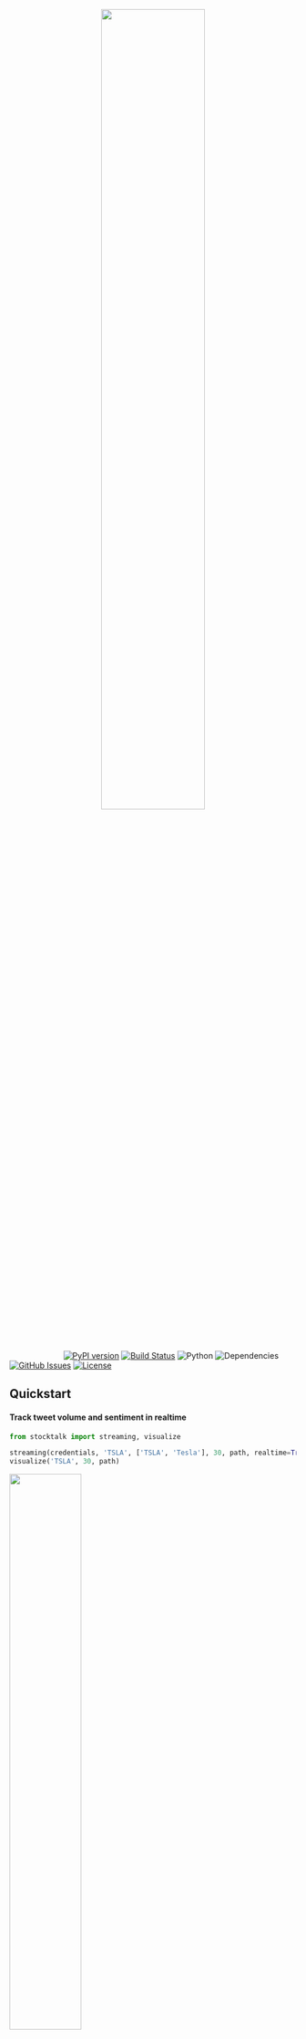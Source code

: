 <p align="center"><img src="https://raw.githubusercontent.com/anfederico/Stocktalk/master/media/Design.png" width=60%></p>

&nbsp;&nbsp;&nbsp;&nbsp;&nbsp;&nbsp;&nbsp;&nbsp;&nbsp;&nbsp;&nbsp;
&nbsp;&nbsp;&nbsp;&nbsp;&nbsp;&nbsp;&nbsp;&nbsp;&nbsp;&nbsp;&nbsp;
[![PyPI version](https://badge.fury.io/py/stocktalk.svg)](https://badge.fury.io/py/stocktalk)
[![Build Status](https://travis-ci.org/anfederico/Stocktalk.svg?branch=master)](https://travis-ci.org/anfederico/Stocktalk)
![Python](https://img.shields.io/badge/python-v2.7%20%2F%20v3.6-blue.svg)
![Dependencies](https://img.shields.io/badge/dependencies-up%20to%20date-brightgreen.svg)
[![GitHub Issues](https://img.shields.io/github/issues/anfederico/Stocktalk.svg)](https://github.com/anfederico/stocktalk/issues)
[![License](https://img.shields.io/badge/license-MIT-blue.svg)](https://opensource.org/licenses/MIT)

## Quickstart
#### Track tweet volume and sentiment in realtime
```python
from stocktalk import streaming, visualize

streaming(credentials, 'TSLA', ['TSLA', 'Tesla'], 30, path, realtime=True, logSentiment=True)
visualize('TSLA', 30, path)
```

<img src="https://raw.githubusercontent.com/anfederico/Stocktalk/master/media/Demo.gif" width=50%>

## Content
- [Install](#install)
- [Download Corpus](#download-corpus)
- [Code Examples](#code-examples)
	* [Twitter Streaming](#twitter-streaming)
	* [Realtime Visualization](#realtime-visualization)
- [Major Features](#major-features)
	* [Debugging Mode](#debugging-mode)
	* [Tracker Log Format](#tracker-log-format)
	* [Tweets Log Format](#tweets-log-format)
- [Underlying Features](#underlying-features)
	* [Text Processing](#text-processing)
	* [Sentiment Analysis](#sentiment-analysis)

## Install
```python
pip install stocktalk
```

## Download Corpus
```python
stocktalk-corpus
or
python -m nltk.downloader vader_lexicon
```

## Code Examples
#### Twitter Streaming
```python
from stocktalk import streaming

# Credentials to access Twitter API 
API_KEY = 'XXXXXXXXXX'
API_SECRET = 'XXXXXXXXXX'
ACCESS_TOKEN = 'XXXXXXXXXX'
ACCESS_TOKEN_SECRET = 'XXXXXXXXXX'
credentials = [API_KEY, API_SECRET, ACCESS_TOKEN, ACCESS_TOKEN_SECRET]

# First element must be ticker/name, proceeding elements are extra queries
TSLA = ['TSLA', 'Tesla']
SNAP = ['SNAP', 'Snapchat']
AAPL = ['AAPL', 'Apple']
AMZN = ['AMZN', 'Amazon']

# Variables
tickers = [TSLA,SNAP,AAPL,AMZN]  # Used for identification purposes
queries =  TSLA+SNAP+AAPL+AMZN   # Filters tweets containing one or more query 
refresh = 30                     # Process and log data every 30 seconds

# Create a folder to collect logs and temporary files
path = "/Users/Anthony/Desktop/Data/"

streaming(credentials, tickers, queries, refresh, path, \
realtime=True, logTracker=True, logTweets=True, logSentiment=True, debug=True)
```

#### Realtime Visualization
```python
from stocktalk import visualize

# Make sure these variables are consistent with streaming.py
tickers = ['TSLA','SNAP','AAPL','AMZN']
refresh = 30
path = "/Users/Anthony/Desktop/Data/"

visualize(tickers, refresh, path)

'''
Steps to run local bokeh server
1. Make sure streaming.py is running...
2. Traverse in console to the directory containing visualize.py
3. python -m bokeh serve --show visualize.py
'''

# Note: Volume is the thick blue line while sentiment is the thin white line
```

<p align="center"><img src="https://raw.githubusercontent.com/anfederico/Stocktalk/master/media/Demo.png"></p>

## Major Features
##### Debugging Mode
```text
Streaming Now...

---10:00:00---
TSLA Volume: 25
TSLA Sentiment: 0.29
SNAP Volume: 218
SNAP Sentiment: 0.03
AAPL Volume: 63
AAPL Sentiment: 0.14
AMZN Volume: 64
AMZN Sentiment: 0.34

---10:00:30---
TSLA Volume: 23
TSLA Sentiment: -0.05
SNAP Volume: 298
SNAP Sentiment: 0.02
AAPL Volume: 112
AAPL Sentiment: 0.01
AMZN Volume: 150
AMZN Sentiment: 0.11
```

##### Tracker Log Format
```text
TSLA_Tracker.txt
datetime,volume,sentiment,duration
03/01/2017 10:30:00,22,0.26,30
03/01/2017 10:30:30,27,0.33,30
03/01/2017 10:31:00,24,0.23,30
03/01/2017 10:31:30,23,0.25,30
03/01/2017 10:32:00,25,0.18,30
```

##### Tweets Log Format
```text
TSLA_Tweets.txt
datetime,tweet,sentiment
03/01/2017 10:30:02,#Tesla zeroing in market with strong relations,0.54
03/01/2017 10:30:03,$TSLA needs 8 Billion for Supercharger network,0.0
03/01/2017 10:30:03,#Tesla grossing high yet still losing money,-0.32
03/01/2017 10:30:03,Tesla's soon to be as affordable as gas-powered cars,0.11 
03/01/2017 10:30:05,The technical reason why Tesla shares could soon rise,0.42 
```

## Underlying Features
##### Text Processing
```python
textOne = "@TeslaMotors shares jump as shipments more than double! #winning"
print(process(textOne))

textTwo = "Tesla announces its best sales quarter: http://trib.al/RbTxvSu $TSLA" 
print(process(textTwo))

textThree = "Tesla $TSLA reports deliveries of 24500, above most views."
print(process(textThree))
```

```text
shares jump as shipments more than double winning
tesla announces its best sales quarter
tesla reports deliveries of number above most views
```

##### Sentiment Analysis
```python
textOne = "shares jump as shipments more than double winning"
print(sentiment(textOne))

textTwo = "tesla reports deliveries of number above most views"
print(sentiment(textTwo))

textThree = "not looking good for tesla competition on the rise"
print(sentiment(textThree))
```

```text
0.706
0.077
-0.341
```
